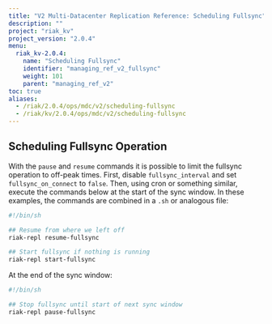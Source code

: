 ```yaml
---
title: "V2 Multi-Datacenter Replication Reference: Scheduling Fullsync"
description: ""
project: "riak_kv"
project_version: "2.0.4"
menu:
  riak_kv-2.0.4:
    name: "Scheduling Fullsync"
    identifier: "managing_ref_v2_fullsync"
    weight: 101
    parent: "managing_ref_v2"
toc: true
aliases:
  - /riak/2.0.4/ops/mdc/v2/scheduling-fullsync
  - /riak/kv/2.0.4/ops/mdc/v2/scheduling-fullsync
---
```


## Scheduling Fullsync Operation

With the `pause` and `resume` commands it is possible to limit the
fullsync operation to off-peak times. First, disable `fullsync_interval`
and set `fullsync_on_connect` to `false`. Then, using cron or something
similar, execute the commands below at the start of the sync window.
In these examples, the commands are combined in a `.sh` or analogous
file:

```bash
#!/bin/sh

## Resume from where we left off
riak-repl resume-fullsync

## Start fullsync if nothing is running
riak-repl start-fullsync
```

At the end of the sync window:

```bash
#!/bin/sh

## Stop fullsync until start of next sync window
riak-repl pause-fullsync
```
